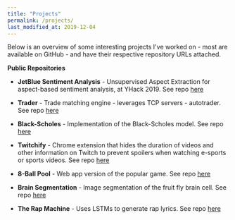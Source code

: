 ```yaml
---
title: "Projects"
permalink: /projects/
last_modified_at: 2019-12-04
---
```


Below is an overview of some interesting projects I've worked on - most are available on GitHub - and have their respective repository URLs attached. 

**Public Repositories**

- **JetBlue Sentiment Analysis** -  Unsupervised Aspect Extraction for aspect-based sentiment analysis, at YHack 2019. See repo [here](https://github.com/rgangu/unsupervised-aspect-extraction)

- **Trader** -  Trade matching engine - leverages TCP servers - autotrader. See repo [here](https://github.com/rgangu/trader)

- **Black-Scholes** -  Implementation of the Black-Scholes model. See repo [here](https://github.com/rgangu/black-scholes)

- **Twitchify** -  Chrome extension that hides the duration of videos and other information on Twitch to prevent spoilers when watching e-sports or sports videos. See repo [here](https://github.com/rgangu/twitchify)

- **8-Ball Pool** - Web app version of the popular game. See repo [here](https://github.com/rgangu/8ballpool-dev)

- **Brain Segmentation** - Image segmentation of the fruit fly brain cell. See repo [here](https://github.com/rgangu/brain-seg)

- **The Rap Machine** - Uses LSTMs to generate rap lyrics. See repo [here](https://github.com/rgangu/rap-machine)
